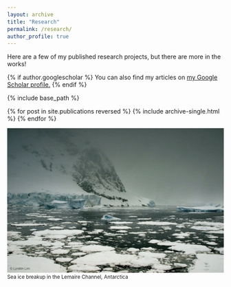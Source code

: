 ```yaml
---
layout: archive
title: "Research"
permalink: /research/
author_profile: true
---
```


Here are a few of my published research projects, but there are more in the works!

{% if author.googlescholar %}
  You can also find my articles on <u><a href="{{author.googlescholar}}">my Google Scholar profile</a>.</u>
{% endif %}

{% include base_path %}

{% for post in site.publications reversed %}
  {% include archive-single.html %}
{% endfor %}

![Landscape with sea ice, glacial ice, and rock](../images/seaice.jpg)
<sup>Sea ice breakup in the Lemaire Channel, Antarctica</sup>